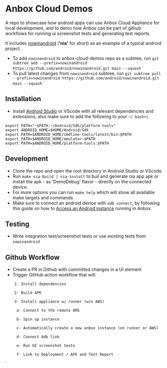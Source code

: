 # Anbox Cloud Demos

A repo to showcase how android apps can use Anbox Cloud Appliance for local development, and to demo how Anbox can be part of github workflows for running ui screenshot tests and generating test reports.

It includes [nowinandroid](https://github.com/android/nowinandroid) (**'nia'** for short) as an example of a typical android project.

- To add `nowinandroid` to anbox-cloud-demos repo as a subtree, run `git subtree add --prefix=nowinandroid https://github.com/android/nowinandroid.git main --squash`
`
- To pull latest changes from `nowinandroid` subtree, run `git subtree pull --prefix=nowinandroid https://github.com/android/nowinandroid.git main --squash`
`
## Installation

- Install [Android Studio](https://developer.android.com/studio) or VScode with all relevant dependencies and extensions, also make sure to add the following to your `~/.bashrc`

```
export PATH="~$PATH:~/Android/Sdk/platform-tools"
export ANDROID_HOME=$HOME/Android/Sdk
export PATH=$ANDROID_HOME/cmdline-tools/latest/bin:$PATH
export PATH=$ANDROID_HOME/emulator:$PATH
export PATH=$ANDROID_HOME/platform-tools:$PATH
```

## Development

- Clone the repo and open the root directory in Android Studio or VScode.
- Run `make nia-build | nia-install` to buil and generate nia app apk or install the apk - as 'DemoDebug' flavor - directly on the connected device.
- For more options you can run `make help` which will show all available make targets and commands.
- Make sure to connect an android device with `adb connect`, by following this guide on how to [Access an Android instance](https://documentation.ubuntu.com/anbox-cloud/howto/android/access-android-instance/#access-the-android-instance-using-anbox-connect) running in Anbox.

 
## Testing

- Write integration test/screenshot tests or use existing tests from `nowinandroid`

## Github Workflow

- Create a PR in Github with committed changes in a UI element
- Trigger GitHub action workflow that will:
```
    1- Install dependencies

    2- Build APK

    3- Install appliance w/ runner (w/o AWS)

     a- Connect to the remote AMS

     b- Spin up instance

     c- Automatically create a new anbox instance (on runner or AWS)

     d- Connect Adb link

     e- Run UI screenshot tests

     f- Link to Deployment / APK and Test Report
```
`
     